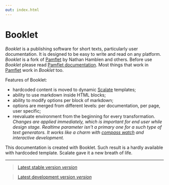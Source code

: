```yaml
---
out: index.html
---
```


Booklet
=======

*Booklet* is a publishing software for short texts, particularly user documentation. It is designed to be easy to write and read on any platform.
*Booklet* is a fork of [Pamflet][pf] by Nathan Hamblen and others. Before use *Booklet* please read [Pamflet documentation][pd]. Most things that work
in [Pamflet][pf] work in *Booklet* too.

Features of Booklet:

* hardcoded content is moved to dynamic [Scalate][sl] templates;
* ability to use markdown inside HTML blocks;
* ability to modify options per block of markdown;
* options are merged from different levels: per documentation, per page, user specific;
* reevaluate environment from the beginning for every transformation. *Changes are applied immediately, which is important for end user while design stage. Realtime parameter isn't a primary one for a such type of text generators. It works like a charm with [compass watch][cw] and interactive development.*

This documentation is created with Booklet. Such result is a hardly available with hardcoded template. Scalate gave it a new breath of life.

<hr/>

> [Latest stable version $version$]($stable$)

> [Latest development version $version$]($development$)

[pf]: https://github.com/n8han/pamflet
[pd]: http://pamflet.databinder.net
[sl]: http://scalate.fusesource.org/
[cw]: http://compass-style.org/help/tutorials/command-line/

